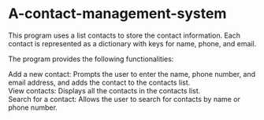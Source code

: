 # A-contact-management-system

This program uses a list contacts to store the contact information. Each contact is represented as a dictionary with keys for name, phone, and email.<br/>

The program provides the following functionalities:<br/>

Add a new contact: Prompts the user to enter the name, phone number, and email address, and adds the contact to the contacts list.<br/>
View contacts: Displays all the contacts in the contacts list.<br/>
Search for a contact: Allows the user to search for contacts by name or phone number.<br/>
